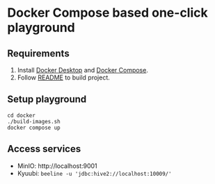Docker Compose based one-click playground
===

## Requirements

1. Install [Docker Desktop](https://docs.docker.com/desktop/) and [Docker Compose](https://docs.docker.com/compose/).
2. Follow [README](../README.md#build) to build project.

## Setup playground

```
cd docker
./build-images.sh
docker compose up
```

## Access services

- MinIO: http://localhost:9001
- Kyuubi: `beeline -u 'jdbc:hive2://localhost:10009/'`